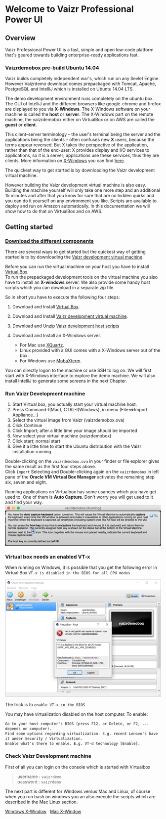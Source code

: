 # Welcome to Vaizr Professional Power UI

## Overview
Vaizr Professional Power UI is a fast, simple and open low-code platform that's geared towards building enterprise-ready applications fast.

### Vaizrdemobox pre-build Ubuntu 14.04 
Vaizr builds completely independent war's, which run on any Sevlet Engine.  However Vaizrdemo download comes prepackaged with Tomcat, Apache, PostgreSQL and IntelliJ which is installed on Ubuntu 14.04 LTS.

The demo development environment runs completely on the ubuntu box. The GUI of IntelliJ and the different browsers like google-chrome and firefox are displayed to you via **X-Windows**. The X-Windows software on your machine is called the **host** or **server**. The X-Windows part on the remote machine, the vaizrdemobox either on VirtualBox or on AWS are called the **guest** or **client**.

This client–server terminology – the user's terminal being the server and the applications being the clients – often confuses new **X** users, because the terms appear reversed. But X takes the perspective of the application, rather than that of the end-user: X provides display and I/O services to applications, so it is a server; applications use these services, thus they are clients. More information on <a href="https://en.wikipedia.org/wiki/X_Window_System" target="_blank">X-Windows</a> you can find <a href="https://en.wikipedia.org/wiki/X_Window_System" target="_blank">here</a>. 

The quickest way to get started is by downloading the Vaizr development virtual machine.

However building the Vaizr development virtual machine is also easy. Building the machine yourself will only take one more step and an additional 15 minutes and after that you know for sure that are no hidden quirks and you can do it yourself on any environment you like. Scripts are available to deploy and run on Amazon automatically. In this documentation we will show  how to do that on VirtualBox and on AWS.

## Getting started

### <a href="./../downloads/leavemail" target="_blank">Download the different components</a>
There are several ways to get started but the quickest way of getting started is to by downloading the <a href="./../../downloads/leavemail" target="_blank">Vaizr development virtual machine</a>.  

Before you can run the virtual machine on your host you have to install
<a href="https://www.virtualbox.org/" target="_blank">Virtual Box</a>.  
To run the prepackaged development tools on the virtual machine you also have to install an **X-windows** server. We also provide some handy host scripts which you can download in a separate zip file.  

So in short you have to execute the following four steps:  

1. Download and Install <a href="https://www.virtualbox.org/" target="_blank">Virtual Box</a>.  
2. Download and Install <a href="./../../downloads/leavemail" target="_blank">Vaizr development virtual machine</a>.  
3. Download and Unzip <a href="./../../downloads/leavemail" target="_blank">Vaizr development host scripts</a>  
4. Download and Install an X-Windows server.  
    
    * For Mac use <a href='https://www.xquartz.org/' target='_blank'>XQuartz</a>.
    * Linux provided with a GUI comes with a X-Windows server out of the box.  
    * For Windows use <a href="http://mobaxterm.mobatek.net/" target="_blank"> MobaXterm</a>.  

You can directly logon to the machine or use SSH to log on. We will first start with X-Windows interface to explore the demo machine. We will also install IntelliJ to generate some screens in the next Chapter.

### Run Vaizr Development machine
1. Start Virtual box, you actually start your virtual machine host.
2. Press Command-I(Mac), CTRL-I(Windows), in menu (File==>Import Appliance...)
3. Select the virtual image from Vaizr (vaizrdemobox.ova)
4. Click Continue
5. Click Import; after a little time your image should be imported
6. Now select your virtual machine (vaizrdemobox)
7. Click start; normal start
8. Give it a little time to start the Ubuntu distribution with the Vaizr installation running

Double-clicking on the `vaizrdemobox.ova` in your finder or file explorer gives the same result as the first four steps above.  
Click `Import`
Selecting and Double-clicking again on the `vaizrdemobox` in left pane of the **Oracle VM Virtual Box Manager** activates the remaining step six, seven and eight.

Running applications on Virtualbox has some usances which you have get used to. One of them is **Auto Capture**. Don't worry you will get used to it and find your way.
![virtual_box_autocapture_explained](./../images/virtual_box_autocapture_explained.png)

### Virtual box needs an enabled VT-x

When running on Windows, it is possible that you get the following error in Virtual Box `VT-x is disabled in the BIOS for all CPU modes`  


![virtual_box_vtx_is_disabled_error](./../images/virtual_box_vtx_is_disabled_error.png)

The trick is to `enable VT-x in the BIOS`

You may have virtualization disabled on the host computer. To enable:

    Go to your host computer's BIOS (press F12, or Delete, or F2, ... depends on computer).
    Find some options regarding virtualization. E.g. recent Lenovo's have it under Security / Virtualization.
    Enable what's there to enable. E.g. VT-d technology [Enable].



### Check Vaizr Development machine
First of all you can login on the console which is started with Virtualbox
> username : `vaizrdemo`  
> password : `vaizrdemo`

The next part is different for Windows versus Mac and Linux, of course when you run bash on windows you an also execute the scripts which are described in the Mac Linux section.

<a href="./../../appendix/windows_mobaxterm" target="_blank">Windows X-Window</a> &nbsp;&nbsp;<a href="./../../appendix/mac_xquartz" target="_blank">Mac X-Window</a>


